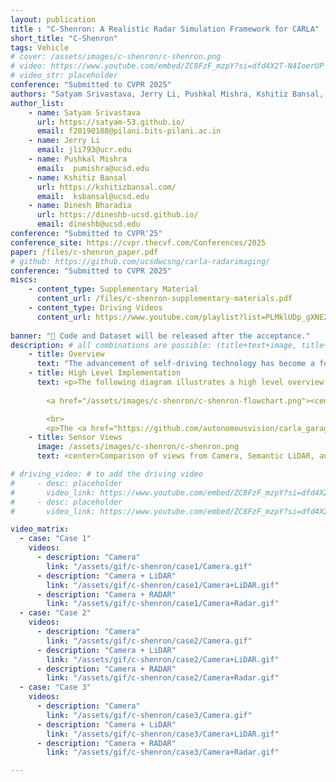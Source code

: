 ```yaml
---
layout: publication
title : "C-Shenron: A Realistic Radar Simulation Framework for CARLA"
short_title: "C-Shenron"
tags: Vehicle
# cover: /assets/images/c-shenron/c-shenron.png
# video: https://www.youtube.com/embed/ZC8FzF_mzpY?si=dfd4X2T-N4IoerUP
# video_str: placeholder
conference: "Submitted to CVPR 2025"
authors: "Satyam Srivastava, Jerry Li, Pushkal Mishra, Kshitiz Bansal, Dinesh Bharadia"
author_list:
    - name: Satyam Srivastava
      url: https://satyam-53.github.io/
      email: f20190188@pilani.bits-pilani.ac.in
    - name: Jerry Li
      email: jli793@ucr.edu
    - name: Pushkal Mishra
      email:  pumishra@ucsd.edu
    - name: Kshitiz Bansal
      url: https://kshitizbansal.com/
      email:  ksbansal@ucsd.edu
    - name: Dinesh Bharadia
      url: https://dineshb-ucsd.github.io/
      email: dineshb@ucsd.edu
conference: "Submitted to CVPR'25"  
conference_site: https://cvpr.thecvf.com/Conferences/2025
paper: /files/c-shenron_paper.pdf
# github: https://github.com/ucsdwcsng/carla-radarimaging/
conference: "Submitted to CVPR 2025"
miscs: 
    - content_type: Supplementary Material
      content_url: /files/c-shenron-supplementary-materials.pdf
    - content_type: Driving Videos
      content_url: https://www.youtube.com/playlist?list=PLMklUDp_gXNE2W83f0UNoK7Vrs9QZROIv
      
banner: "📢 Code and Dataset will be released after the acceptance."
description: # all combinations are possible: (title+text+image, title+image, text+image etc), things will be populated in orders
    - title: Overview
      text: "The advancement of self-driving technology has become a focal point in outdoor robotics, driven by the need for robust and efficient perception systems. This paper addresses the critical role of sensor integration in autonomous vehicles, particularly emphasizing the underutilization of radar compared to cameras and LiDARs. While extensive research has been conducted on the latter two due to the availability of large-scale datasets, radar technology offers unique advantages such as all-weather sensing and occlusion penetration, which are essential for safe autonomous driving. This study presents a novel integration of a realistic radar sensor model within the CARLA simulator, enabling researchers to develop and test navigation algorithms using radar data. Utilizing this radar sensor and showcasing its capabilities in simulation, we demonstrate improved performance in end-to-end driving scenarios. Our findings aim to rekindle interest in radar-based self-driving research and promote the development of algorithms that leverage radar's strengths."
    - title: High Level Implementation
      text: <p>The following diagram illustrates a high level overview of our sensor integration into CARLA and the evaluation framework for End-to-End Driving.</p>
      
        <a href="/assets/images/c-shenron/c-shenron-flowchart.png"><center><img src="/assets/images/c-shenron/c-shenron-flowchart.png" width="80%" style="float:center" ></center> </a>

        <br>
        <p>The <a href="https://github.com/autonomousvision/carla_garage">Transfuser++ model</a> is the state-of-the-art End-to-End driving model that utilizes Camera and LiDAR sensors for perception and path planning. The model is trained on data from an expert driver provided by CARLA and it predicts the future waypoints/direction and the velocity of the ego vehicle. We substitute the LiDAR input with our integrated C-Shenron radar sensor and re-train multiple models with varying radar views. In our results, we showcase that using radar sensors have improved the driving score and overall situational awareness of the model, indicating the accuracy of our sensor.</p>
    - title: Sensor Views
      image: /assets/images/c-shenron/c-shenron.png
      text: <center>Comparison of views from Camera, Semantic LiDAR, and Shenron Radar in CARLA simulator.</center>

# driving_video: # to add the driving video 
#     - desc: placeholder
#       video_link: https://www.youtube.com/embed/ZC8FzF_mzpY?si=dfd4X2T-N4IoerUP
#     - desc: placeholder
#       video_link: https://www.youtube.com/embed/ZC8FzF_mzpY?si=dfd4X2T-N4IoerUP

video_matrix:
  - case: "Case 1"
    videos:
      - description: "Camera"
        link: "/assets/gif/c-shenron/case1/Camera.gif"
      - description: "Camera + LiDAR"
        link: "/assets/gif/c-shenron/case1/Camera+LiDAR.gif"
      - description: "Camera + RADAR"
        link: "/assets/gif/c-shenron/case1/Camera+Radar.gif"
  - case: "Case 2"
    videos:
      - description: "Camera"
        link: "/assets/gif/c-shenron/case2/Camera.gif"
      - description: "Camera + LiDAR"
        link: "/assets/gif/c-shenron/case2/Camera+LiDAR.gif"
      - description: "Camera + RADAR"
        link: "/assets/gif/c-shenron/case2/Camera+Radar.gif"
  - case: "Case 3"
    videos:
      - description: "Camera"
        link: "/assets/gif/c-shenron/case3/Camera.gif"
      - description: "Camera + LiDAR"
        link: "/assets/gif/c-shenron/case3/Camera+LiDAR.gif"
      - description: "Camera + RADAR"
        link: "/assets/gif/c-shenron/case3/Camera+Radar.gif"

---
```

